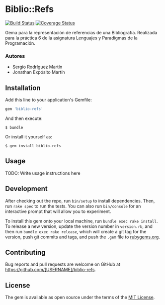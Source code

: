 # Biblio::Refs

[![Build Status](https://travis-ci.org/alu0100699968/biblio_refs.svg?branch=jonathan)](https://travis-ci.org/alu0100699968/biblio_refs)
[![Coverage Status](https://coveralls.io/repos/alu0100699968/biblio_refs/badge.svg?branch=jonathan&service=github)](https://coveralls.io/github/alu0100699968/biblio_refs?branch=jonathan)

Gema para la representación de referencias de una Bibliografía. Realizada para la práctica 6 de la asignatura Lenguajes y Paradigmas de la Programación.

### Autores

* Sergio Rodríguez Martín
* Jonathan Expósito Martín

## Installation

Add this line to your application's Gemfile:

```ruby
gem 'biblio-refs'
```

And then execute:

    $ bundle

Or install it yourself as:

    $ gem install biblio-refs

## Usage

TODO: Write usage instructions here

## Development

After checking out the repo, run `bin/setup` to install dependencies. Then, run `rake spec` to run the tests. You can also run `bin/console` for an interactive prompt that will allow you to experiment.

To install this gem onto your local machine, run `bundle exec rake install`. To release a new version, update the version number in `version.rb`, and then run `bundle exec rake release`, which will create a git tag for the version, push git commits and tags, and push the `.gem` file to [rubygems.org](https://rubygems.org).

## Contributing

Bug reports and pull requests are welcome on GitHub at https://github.com/[USERNAME]/biblio-refs.


## License

The gem is available as open source under the terms of the [MIT License](http://opensource.org/licenses/MIT).
